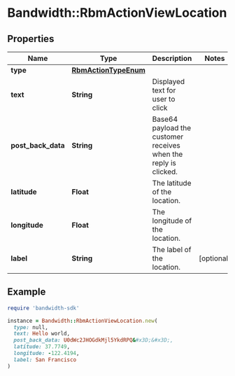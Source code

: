 # Bandwidth::RbmActionViewLocation

## Properties

| Name | Type | Description | Notes |
| ---- | ---- | ----------- | ----- |
| **type** | [**RbmActionTypeEnum**](RbmActionTypeEnum.md) |  |  |
| **text** | **String** | Displayed text for user to click |  |
| **post_back_data** | **String** | Base64 payload the customer receives when the reply is clicked. |  |
| **latitude** | **Float** | The latitude of the location. |  |
| **longitude** | **Float** | The longitude of the location. |  |
| **label** | **String** | The label of the location. | [optional] |

## Example

```ruby
require 'bandwidth-sdk'

instance = Bandwidth::RbmActionViewLocation.new(
  type: null,
  text: Hello world,
  post_back_data: U0dWc2JHOGdkMjl5YkdRPQ&#x3D;&#x3D;,
  latitude: 37.7749,
  longitude: -122.4194,
  label: San Francisco
)
```

